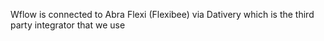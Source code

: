 Wflow is connected to Abra Flexi (Flexibee) via Dativery which is the third party integrator that we use




